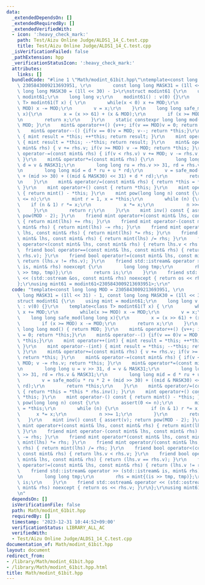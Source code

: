 ```yaml
---
data:
  _extendedDependsOn: []
  _extendedRequiredBy: []
  _extendedVerifiedWith:
  - icon: ':heavy_check_mark:'
    path: Test/Aizu Online Judge/ALDS1_14_C.test.cpp
    title: Test/Aizu Online Judge/ALDS1_14_C.test.cpp
  _isVerificationFailed: false
  _pathExtension: hpp
  _verificationStatusIcon: ':heavy_check_mark:'
  attributes:
    links: []
  bundledCode: "#line 1 \"Math/modint_61bit.hpp\"\ntemplate<const long long MOD =\
    \ 2305843009213693951, \r\n        const long long MASK31 = (1ll << 31) - 1, const\
    \ long long MASK30 = (1ll << 30) - 1>\r\nstruct modint61 {\r\n    using mint =\
    \ modint61;\r\n    long long v;\r\n    modint61() : v(0) {}\r\n    template<class\
    \ T> modint61(T x) { \r\n        while(x < 0) x += MOD;\r\n        while(x >=\
    \ MOD) x -= MOD;\r\n        v = x;\r\n    }\r\n    long long safe_mod(long long\
    \ x){\r\n        x = (x >> 61) + (x & MOD);\r\n        if (x >= MOD) x -= MOD;\r\
    \n        return x;\r\n    }\r\n    static constexpr long long mod() { return\
    \ MOD; }\r\n    mint& operator++() {v++; if(v == MOD)v = 0; return *this;}\r\n\
    \    mint& operator--() {if(v == 0)v = MOD; v--; return *this;}\r\n    mint operator++(int)\
    \ { mint result = *this; ++*this; return result; }\r\n    mint operator--(int)\
    \ { mint result = *this; --*this; return result; }\r\n    mint& operator+=(const\
    \ mint& rhs) { v += rhs.v; if(v >= MOD) v -= MOD; return *this; }\r\n    mint&\
    \ operator-=(const mint& rhs) { if(v < rhs.v) v += MOD; v -= rhs.v; return *this;\
    \ }\r\n    mint& operator*=(const mint& rhs) {\r\n        long long u = v >> 31,\
    \ d = v & MASK31;\r\n        long long ru = rhs.v >> 31, rd = rhs.v & MASK31;\r\
    \n        long long mid = d * ru + u * rd;\r\n        v = safe_mod(u * ru * 2\
    \ + (mid >> 30) + ((mid & MASK30) << 31) + d * rd);\r\n        return *this;\r\
    \n    }\r\n    mint& operator/=(const mint& rhs) { return *this = *this * rhs.inv();\
    \ }\r\n    mint operator+() const { return *this; }\r\n    mint operator-() const\
    \ { return mint() - *this; }\r\n    mint pow(long long n) const {\r\n        assert(0\
    \ <= n);\r\n        mint r = 1, x = *this;\r\n        while (n) {\r\n        \
    \    if (n & 1) r *= x;\r\n            x *= x;\r\n            n >>= 1;\r\n   \
    \     }\r\n        return r;\r\n    }\r\n    mint inv() const { assert(v); return\
    \ pow(MOD - 2); }\r\n    friend mint operator+(const mint& lhs, const mint& rhs)\
    \ { return mint(lhs) += rhs; }\r\n    friend mint operator-(const mint& lhs, const\
    \ mint& rhs) { return mint(lhs) -= rhs; }\r\n    friend mint operator*(const mint&\
    \ lhs, const mint& rhs) { return mint(lhs) *= rhs; }\r\n    friend mint operator/(const\
    \ mint& lhs, const mint& rhs) { return mint(lhs) /= rhs; }\r\n    friend bool\
    \ operator<(const mint& lhs, const mint& rhs) { return lhs.v < rhs.v; }\r\n  \
    \  friend bool operator==(const mint& lhs, const mint& rhs) { return (lhs.v ==\
    \ rhs.v); }\r\n    friend bool operator!=(const mint& lhs, const mint& rhs) {\
    \ return (lhs.v != rhs.v); }\r\n    friend std::istream& operator >> (std::istream&\
    \ is, mint& rhs) noexcept {\r\n        long long tmp;\r\n        rhs = mint{(is\
    \ >> tmp, tmp)};\r\n        return is;\r\n    }\r\n    friend std::ostream& operator\
    \ << (std::ostream &os, const mint& rhs) noexcept { return os << rhs.v; }\r\n\
    };\r\nusing mint61 = modint61<2305843009213693951>;\r\n"
  code: "template<const long long MOD = 2305843009213693951, \r\n        const long\
    \ long MASK31 = (1ll << 31) - 1, const long long MASK30 = (1ll << 30) - 1>\r\n\
    struct modint61 {\r\n    using mint = modint61;\r\n    long long v;\r\n    modint61()\
    \ : v(0) {}\r\n    template<class T> modint61(T x) { \r\n        while(x < 0)\
    \ x += MOD;\r\n        while(x >= MOD) x -= MOD;\r\n        v = x;\r\n    }\r\n\
    \    long long safe_mod(long long x){\r\n        x = (x >> 61) + (x & MOD);\r\n\
    \        if (x >= MOD) x -= MOD;\r\n        return x;\r\n    }\r\n    static constexpr\
    \ long long mod() { return MOD; }\r\n    mint& operator++() {v++; if(v == MOD)v\
    \ = 0; return *this;}\r\n    mint& operator--() {if(v == 0)v = MOD; v--; return\
    \ *this;}\r\n    mint operator++(int) { mint result = *this; ++*this; return result;\
    \ }\r\n    mint operator--(int) { mint result = *this; --*this; return result;\
    \ }\r\n    mint& operator+=(const mint& rhs) { v += rhs.v; if(v >= MOD) v -= MOD;\
    \ return *this; }\r\n    mint& operator-=(const mint& rhs) { if(v < rhs.v) v +=\
    \ MOD; v -= rhs.v; return *this; }\r\n    mint& operator*=(const mint& rhs) {\r\
    \n        long long u = v >> 31, d = v & MASK31;\r\n        long long ru = rhs.v\
    \ >> 31, rd = rhs.v & MASK31;\r\n        long long mid = d * ru + u * rd;\r\n\
    \        v = safe_mod(u * ru * 2 + (mid >> 30) + ((mid & MASK30) << 31) + d *\
    \ rd);\r\n        return *this;\r\n    }\r\n    mint& operator/=(const mint& rhs)\
    \ { return *this = *this * rhs.inv(); }\r\n    mint operator+() const { return\
    \ *this; }\r\n    mint operator-() const { return mint() - *this; }\r\n    mint\
    \ pow(long long n) const {\r\n        assert(0 <= n);\r\n        mint r = 1, x\
    \ = *this;\r\n        while (n) {\r\n            if (n & 1) r *= x;\r\n      \
    \      x *= x;\r\n            n >>= 1;\r\n        }\r\n        return r;\r\n \
    \   }\r\n    mint inv() const { assert(v); return pow(MOD - 2); }\r\n    friend\
    \ mint operator+(const mint& lhs, const mint& rhs) { return mint(lhs) += rhs;\
    \ }\r\n    friend mint operator-(const mint& lhs, const mint& rhs) { return mint(lhs)\
    \ -= rhs; }\r\n    friend mint operator*(const mint& lhs, const mint& rhs) { return\
    \ mint(lhs) *= rhs; }\r\n    friend mint operator/(const mint& lhs, const mint&\
    \ rhs) { return mint(lhs) /= rhs; }\r\n    friend bool operator<(const mint& lhs,\
    \ const mint& rhs) { return lhs.v < rhs.v; }\r\n    friend bool operator==(const\
    \ mint& lhs, const mint& rhs) { return (lhs.v == rhs.v); }\r\n    friend bool\
    \ operator!=(const mint& lhs, const mint& rhs) { return (lhs.v != rhs.v); }\r\n\
    \    friend std::istream& operator >> (std::istream& is, mint& rhs) noexcept {\r\
    \n        long long tmp;\r\n        rhs = mint{(is >> tmp, tmp)};\r\n        return\
    \ is;\r\n    }\r\n    friend std::ostream& operator << (std::ostream &os, const\
    \ mint& rhs) noexcept { return os << rhs.v; }\r\n};\r\nusing mint61 = modint61<2305843009213693951>;\r\
    \n"
  dependsOn: []
  isVerificationFile: false
  path: Math/modint_61bit.hpp
  requiredBy: []
  timestamp: '2023-12-31 10:44:52+09:00'
  verificationStatus: LIBRARY_ALL_AC
  verifiedWith:
  - Test/Aizu Online Judge/ALDS1_14_C.test.cpp
documentation_of: Math/modint_61bit.hpp
layout: document
redirect_from:
- /library/Math/modint_61bit.hpp
- /library/Math/modint_61bit.hpp.html
title: Math/modint_61bit.hpp
---
```


